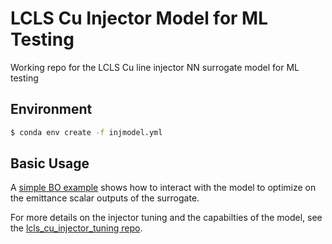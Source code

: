 # LCLS Cu Injector Model for ML Testing
Working repo for the LCLS Cu line injector NN surrogate model for ML testing

## Environment
```bash
$ conda env create -f injmodel.yml
```

## Basic Usage
A [simple BO example](https://github.com/slaclab/lcls_cu_injector_ml_model/blob/main/injector_surrogate/injector_emit_prediction_BO_example.ipynb) shows how to interact with the model to optimize on the emittance scalar outputs of the surrogate.

For more details on the injector tuning and the capabilties of the model, see the [lcls_cu_injector_tuning repo](https://github.com/slaclab/lcls_cu_injector_tuning/).

